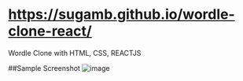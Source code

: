 # https://sugamb.github.io/wordle-clone-react/
Wordle Clone with HTML, CSS, REACTJS

##Sample Screenshot
![image](https://user-images.githubusercontent.com/85941980/168202267-0e3f1385-4515-48ba-928e-f3b872e4591a.png)

